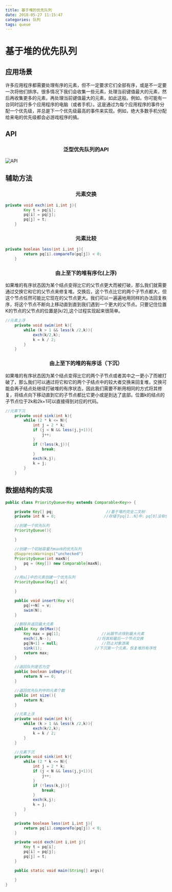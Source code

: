```yaml
---
title: 基于堆的优先队列
date: 2018-05-27 11:15:47
categories: 队列
tags: queue
---
```


# 基于堆的优先队列
## 应用场景  
许多应用程序都需要处理有序的元素，但不一定要求它们全部有序，或是不一定要一次将他们排序。很多情况下我们会收集一些元素，处理当前键值最大的元素，然后再收集更多的元素，再处理当前键值最大的元素，如此这般。例如，你可能有一台同时运行多个应用程序的电脑（或者手机）。这是通过为每个应用程序的事件分配一个优先级，并总是下一个优先级最高的事件来实现。例如，绝大多数手机分配给来电的优先级都会必游戏程序的搞。
## API

### <center>泛型优先队列的API</center>
![API](/image/Queue.png) 

## 辅助方法
### <center>元素交换</center>
```java
private void exch(int i,int j){
        Key t = pq[i];
        pq[i] = pq[j];
        pq[j] = t;
    }
```

### <center>元素比较</center>
```java
private boolean less(int i,int j){
        return pq[i].compareTo(pq[j]) < 0;
    }

```
### <center>由上至下的堆有序化(上浮)</center>  
如果堆的有序状态因为某个结点变得比它的父节点更大而被打破，那么我们就需要通过交换它和它的父节点来修复堆。交换后，这个节点比它的两个子节点都大，但这个节点任然可能比它现在的父节点更大。我们可以一遍遍地用同样的办法回复秩序，将这个节点不断向上移动直到直到我们遇到一个更大的父节点。只要记住位置K的节点的父节点的位置是[k/2],这个过程实现起来很简单。
```java
//元素上浮
    private void swim(int k){
        while (k > 1 && less(k /2,k)){
            exch(k/2,k);
            k = k / 2;
        }
    }
```
### <center>由上至下的堆的有序话（下沉）</center>
如果堆的有序状态因为某个结点变得比它的两个子节点或者其中之一更小了而被打破了，那么我们可以通过将它和它的两个子结点中的较大者交换来回复堆，交换可能会再子结点处继续打破堆的有序状态，因此我们需要不断用相同的方式将其修复，将结点向下移动直到它的子节点都比它更小或是到达了底部。位置k的结点的子节点位于2k和2k+1可以直接得到对应的代码。
```java
//元素下沉
    private void sink(int k){
        while (2 * k <= N){
            int j = 2 * k;
            if (j < N && less(j,j+1)){
                j++;
            }
            if (!less(k,j)){
                break;
            }
            exch(k,j);
            k = j;
        }
    }
```

## 数据结构的实现
```java
public class PriorityQueue<Key extends Comparable<Key>> {

    private Key[] pq;                       //基于堆的完全二叉树
    private int N = 0;                     //存储于pq[1..N]中，pq[0]没有使用

    //创建一个优先队列
    PriorityQueue(){

    }

    //创建一个初始容量为maxN的优先队列
    @SuppressWarnings("unchecked")
    PriorityQueue(int maxN){
        pq = (Key[]) new Comparable[maxN];
    }

    //用a[]中的元素创建一个优先队列
    PriorityQueue(Key[] a){

    }

    public void insert(Key v){
        pq[++N] = v;
        swim(N);
    }

    //删除并返回最大元素
    public Key delMax(){
        Key max = pq[1];                  //从跟节点得到最大元素
        exch(1,N--);                    //将其和最后一个节点交换
        pq[N+1] = null;                   //防止对象游离
        sink(1);                       //下沉第一个元素，恢复堆的有序性
        return max;
    }

    //返回队列是否为空
    public boolean isEmpty(){
        return N == 0;
    }

    //返回优先队列中的元素个数
    public int size(){
        return N;
    }

    //元素上浮
    private void swim(int k){
        while (k > 1 && less(k /2,k)){
            exch(k/2,k);
            k = k / 2;
        }
    }

    //元素下沉
    private void sink(int k){
        while (2 * k <= N){
            int j = 2 * k;
            if (j < N && less(j,j+1)){
                j++;
            }
            if (!less(k,j)){
                break;
            }
            exch(k,j);
            k = j;
        }
    }

    private boolean less(int i,int j){
        return pq[i].compareTo(pq[j]) < 0;
    }

    private void exch(int i,int j){
        Key t = pq[i];
        pq[i] = pq[j];
        pq[j] = t;
    }

    public static void main(String[] args){

    }
}
```